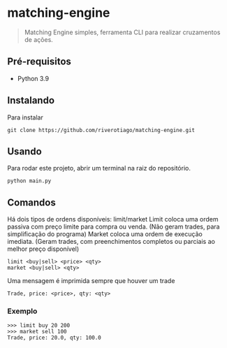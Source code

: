 # matching-engine
 
> Matching Engine simples, ferramenta CLI para realizar cruzamentos de ações.
> 

## Pré-requisitos

* Python 3.9

## Instalando 

Para instalar

```
git clone https://github.com/riverotiago/matching-engine.git
```

## Usando 

Para rodar este projeto, abrir um terminal na raiz do repositório.

```
python main.py
```

## Comandos

Há dois tipos de ordens disponíveis: limit/market
Limit coloca uma ordem passiva com preço limite para compra ou venda. (Não geram trades, para simplificação do programa)
Market coloca uma ordem de execução imediata. (Geram trades, com preenchimentos completos ou parciais ao melhor preço disponível)

```
limit <buy|sell> <price> <qty>
market <buy|sell> <qty> 
```

Uma mensagem é imprimida sempre que houver um trade 
```
Trade, price: <price>, qty: <qty>
```

### Exemplo
```
>>> limit buy 20 200
>>> market sell 100
Trade, price: 20.0, qty: 100.0
```


